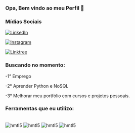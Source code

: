 ### Opa, Bem vindo ao meu Perfil 👋

### Mídias Sociais
 [![LinkedIn](https://img.shields.io/badge/LinkedIn-0077B5?style=for-the-badge&logo=linkedin&logoColor=white)](https://www.linkedin.com/in/felipe-oliveira-136328247/)

  [![Instagram](https://img.shields.io/badge/Instagram-E4405F?style=for-the-badge&logo=instagram&logoColor=white)](https://www.instagram.com/fellnasc/)

  [![Linktree](https://img.shields.io/badge/linktree-39E09B?style=for-the-badge&logo=linktree&logoColor=white)](https://linktr.ee/FelipeNasc)

### Buscando no momento:
<div> 

-1° Emprego

-2° Aprender Python e NoSQL

-3° Melhorar meu portfólio com cursos e projetos pessoais.

</div>

### Ferramentas que eu utilizo:
<div style="display: inline_block"><br/>
<img align="center" alt="hmtl5" src="https://img.shields.io/badge/HTML5-E34F26?style=for-the-badge&logo=html5&logoColor=white"/>

<img align="center" alt="hmtl5" src="https://img.shields.io/badge/CSS3-1572B6?style=for-the-badge&logo=css3&logoColor=white"/>

<img align="center" alt="hmtl5" src="https://img.shields.io/badge/JavaScript-F7DF1E?style=for-the-badge&logo=javascript&logoColor=black"/>

<img align="center" alt="hmtl5" src="https://img.shields.io/badge/React_Native-20232A?style=for-the-badge&logo=react&logoColor=61DAFB"/>
</div>

